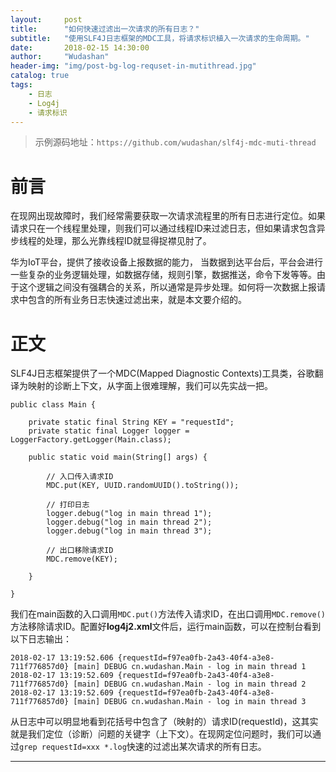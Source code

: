 ```yaml
---
layout:     post
title:      "如何快速过滤出一次请求的所有日志？"
subtitle:   "使用SLF4J日志框架的MDC工具，将请求标识植入一次请求的生命周期。"
date:       2018-02-15 14:30:00
author:     "Wudashan"
header-img: "img/post-bg-log-requset-in-mutithread.jpg"
catalog: true
tags:
    - 日志
    - Log4j
    - 请求标识
---
```


> 示例源码地址：`https://github.com/wudashan/slf4j-mdc-muti-thread`

# 前言

在现网出现故障时，我们经常需要获取一次请求流程里的所有日志进行定位。如果请求只在一个线程里处理，则我们可以通过线程ID来过滤日志，但如果请求包含异步线程的处理，那么光靠线程ID就显得捉襟见肘了。

华为IoT平台，提供了接收设备上报数据的能力， 当数据到达平台后，平台会进行一些复杂的业务逻辑处理，如数据存储，规则引擎，数据推送，命令下发等等。由于这个逻辑之间没有强耦合的关系，所以通常是异步处理。如何将一次数据上报请求中包含的所有业务日志快速过滤出来，就是本文要介绍的。

# 正文

SLF4J日志框架提供了一个MDC(Mapped Diagnostic Contexts)工具类，谷歌翻译为映射的诊断上下文，从字面上很难理解，我们可以先实战一把。

```
public class Main {

    private static final String KEY = "requestId";
    private static final Logger logger = LoggerFactory.getLogger(Main.class);
    
    public static void main(String[] args) {

        // 入口传入请求ID
        MDC.put(KEY, UUID.randomUUID().toString());
        
        // 打印日志
        logger.debug("log in main thread 1");
        logger.debug("log in main thread 2");
        logger.debug("log in main thread 3");

        // 出口移除请求ID
        MDC.remove(KEY);

    }

}

```

我们在main函数的入口调用`MDC.put()`方法传入请求ID，在出口调用`MDC.remove()`方法移除请求ID。配置好**log4j2.xml**文件后，运行main函数，可以在控制台看到以下日志输出：

```
2018-02-17 13:19:52.606 {requestId=f97ea0fb-2a43-40f4-a3e8-711f776857d0} [main] DEBUG cn.wudashan.Main - log in main thread 1
2018-02-17 13:19:52.609 {requestId=f97ea0fb-2a43-40f4-a3e8-711f776857d0} [main] DEBUG cn.wudashan.Main - log in main thread 2
2018-02-17 13:19:52.609 {requestId=f97ea0fb-2a43-40f4-a3e8-711f776857d0} [main] DEBUG cn.wudashan.Main - log in main thread 3
```

从日志中可以明显地看到花括号中包含了（映射的）请求ID(requestId)，这其实就是我们定位（诊断）问题的关键字（上下文）。在现网定位问题时，我们可以通过`grep requestId=xxx *.log`快速的过滤出某次请求的所有日志。

---
